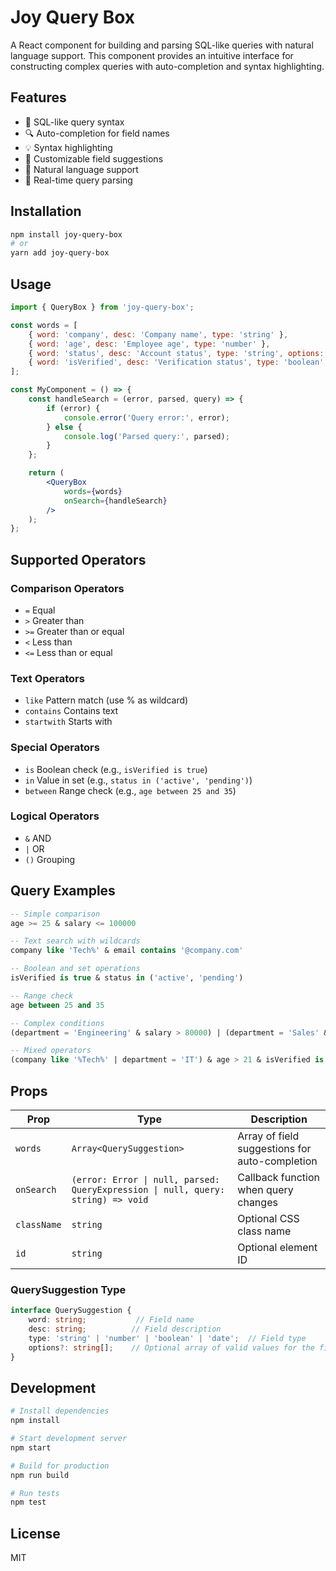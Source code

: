 # Joy Query Box

A React component for building and parsing SQL-like queries with natural language support. This component provides an intuitive interface for constructing complex queries with auto-completion and syntax highlighting.

## Features

- 🎯 SQL-like query syntax
- 🔍 Auto-completion for field names
- 💡 Syntax highlighting
- 🎨 Customizable field suggestions
- 📝 Natural language support
- 🔄 Real-time query parsing

## Installation

```bash
npm install joy-query-box
# or
yarn add joy-query-box
```

## Usage

```jsx
import { QueryBox } from 'joy-query-box';

const words = [
    { word: 'company', desc: 'Company name', type: 'string' },
    { word: 'age', desc: 'Employee age', type: 'number' },
    { word: 'status', desc: 'Account status', type: 'string', options: ['active', 'pending', 'inactive'] },
    { word: 'isVerified', desc: 'Verification status', type: 'boolean' }
];

const MyComponent = () => {
    const handleSearch = (error, parsed, query) => {
        if (error) {
            console.error('Query error:', error);
        } else {
            console.log('Parsed query:', parsed);
        }
    };

    return (
        <QueryBox
            words={words}
            onSearch={handleSearch}
        />
    );
};
```

## Supported Operators

### Comparison Operators
- `=` Equal
- `>` Greater than
- `>=` Greater than or equal
- `<` Less than
- `<=` Less than or equal

### Text Operators
- `like` Pattern match (use % as wildcard)
- `contains` Contains text
- `startwith` Starts with

### Special Operators
- `is` Boolean check (e.g., `isVerified is true`)
- `in` Value in set (e.g., `status in ('active', 'pending')`)
- `between` Range check (e.g., `age between 25 and 35`)

### Logical Operators
- `&` AND
- `|` OR
- `()` Grouping

## Query Examples

```sql
-- Simple comparison
age >= 25 & salary <= 100000

-- Text search with wildcards
company like 'Tech%' & email contains '@company.com'

-- Boolean and set operations
isVerified is true & status in ('active', 'pending')

-- Range check
age between 25 and 35

-- Complex conditions
(department = 'Engineering' & salary > 80000) | (department = 'Sales' & salary > 60000)

-- Mixed operators
(company like '%Tech%' | department = 'IT') & age > 21 & isVerified is true
```

## Props

| Prop | Type | Description |
|------|------|-------------|
| `words` | `Array<QuerySuggestion>` | Array of field suggestions for auto-completion |
| `onSearch` | `(error: Error \| null, parsed: QueryExpression \| null, query: string) => void` | Callback function when query changes |
| `className` | `string` | Optional CSS class name |
| `id` | `string` | Optional element ID |

### QuerySuggestion Type

```typescript
interface QuerySuggestion {
    word: string;           // Field name
    desc: string;          // Field description
    type: 'string' | 'number' | 'boolean' | 'date';  // Field type
    options?: string[];    // Optional array of valid values for the field
}
```

## Development

```bash
# Install dependencies
npm install

# Start development server
npm start

# Build for production
npm run build

# Run tests
npm test
```

## License

MIT
